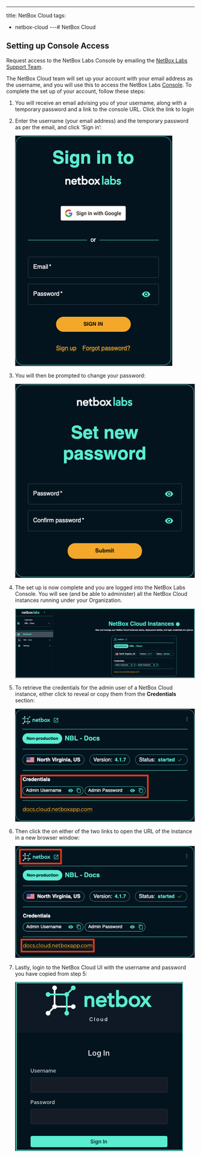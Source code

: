 ---
title: NetBox Cloud
tags:
  - netbox-cloud
---# NetBox Cloud

## Setting up Console Access

Request access to the NetBox Labs Console by emailing the [NetBox Labs Support Team](mailto:support@netboxlabs.com). 

The NetBox Cloud team will set up your account with your email address as the username, and you will use this to access the NetBox Labs [Console](https://console.netboxlabs.com/dashboard/). To complete the set up of your account, follow these steps: 

1. You will receive an email advising you of your username, along with a temporary password and a link to the console URL. Click the link to login

2. Enter the username (your email address) and the temporary password as per the email, and click ‘Sign in’: 

    ![temp password signin](../images/console_access/tmp_pwd_signin.png)

3. You will then be prompted to change your password: 

    ![change password](../images/console_access/change_pwd.png)

4. The set up is now complete and you are logged into the NetBox Labs Console. You will see (and be able to administer) all the NetBox Cloud instances running under your Organization.

    ![view instances](../images/console_access/view_instances.png)

5. To retrieve the credentials for the admin user of a NetBox Cloud instance, either click to reveal or copy them from the **Credentials** section: 

    ![retrieve admin credentials](../images/console_access/get_credentials.png)

6. Then click the on either of the two links to open the URL of the instance in a new browser window:

    ![launch ui](../images/console_access/launch_ui.png)

7. Lastly, login to the NetBox Cloud UI with the username and password you have copied from step 5: 

    ![admin login](../images/console_access/admin_login.png)
